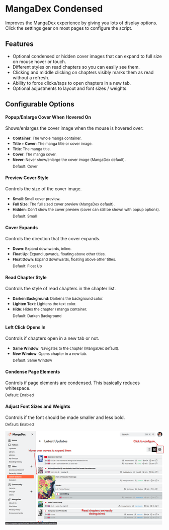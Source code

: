 # MangaDex Condensed

Improves the MangaDex experience by giving you lots of display options.  Click the settings gear on most pages to configure the script.

## Features
* Optional condensed or hidden cover images that can expand to full size on mouse hover or touch.
* Different styles on read chapters so you can easily see them.
* Clicking and middle clicking on chapters visibly marks them as read without a refresh.
* Ability to force clicks/taps to open chapters in a new tab.
* Optional adjustments to layout and font sizes / weights.

## Configurable Options
#### Popup/Enlarge Cover When Hovered On
Shows/enlarges the cover image when the mouse is hovered over:
- <small>**Container**: The whole manga container.</small>
- <small>**Title + Cover**: The manga title or cover image.</small>
- <small>**Title**: The manga title.</small>
- <small>**Cover**: The manga cover.</small>
- <small>**Never**: Never show/enlarge the cover image (MangaDex default).</small>  
<sub>Default: Cover</sub>

#### Preview Cover Style
Controls the size of the cover image.
- <small>**Small**: Small cover preview.</small>
- <small>**Full Size**: The full sized cover preview (MangaDex default).</small>
- <small>**Hidden**: Don't show the cover preview (cover can still be shown with popup options).</small>  
<sub>Default: Small</sub>

#### Cover Expands
Controls the direction that the cover expands.
- <small>**Down**: Expand downwards, inline.</small>
- <small>**Float Up**: Expand upwards, floating above other titles.</small>
- <small>**Float Down**: Expand downwards, floating above other titles.</small>  
<sub>Default: Float Up</sub>

#### Read Chapter Style
Controls the style of read chapters in the chapter list.
- <small>**Darken Background**: Darkens the background color.</small>
- <small>**Lighten Text**: Lightens the text color.</small>
- <small>**Hide**: Hides the chapter / manga container.</small>  
<sub>Default: Darken Background</sub>

#### Left Click Opens In
Controls if chapters open in a new tab or not.
- <small>**Same Window**: Navigates to the chapter (MangaDex default).</small>
- <small>**New Window**: Opens chapter in a new tab.</small>  
<sub>Default: Same Window</sub>

#### Condense Page Elements
Controls if page elements are condensed.  This basically reduces whitespace.  
<sub>Default: Enabled</sub>

#### Adjust Font Sizes and Weights
Controls if the font should be made smaller and less bold.  
<sub>Default: Enabled</sub>

![screenshot](./screenshots/screenshot_46.png)
